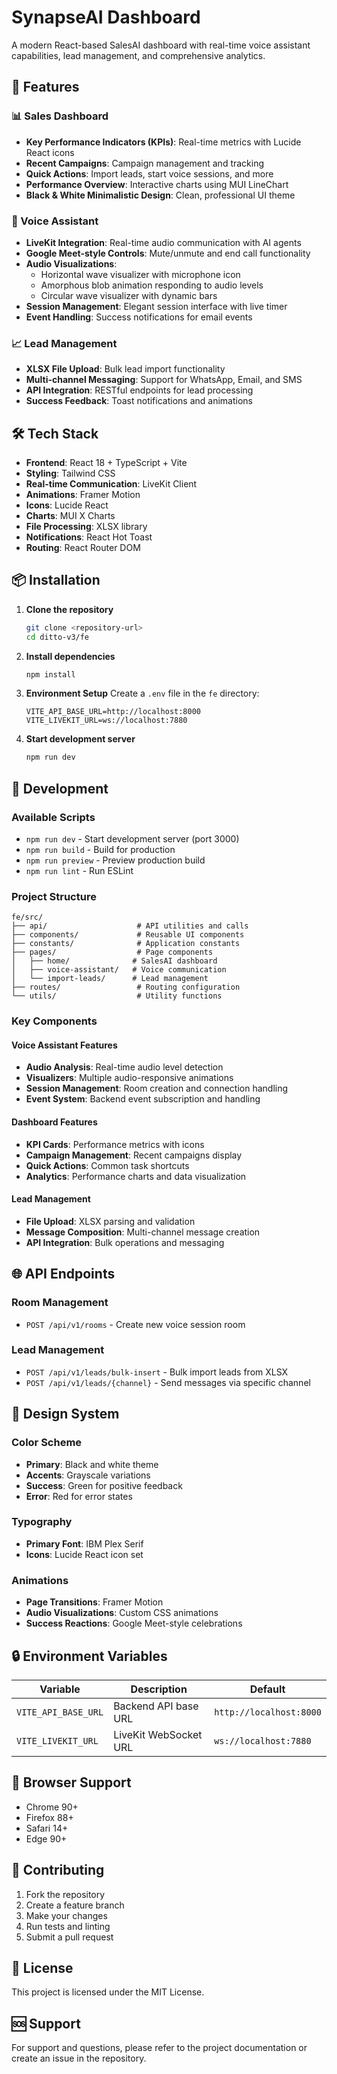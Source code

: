 # SynapseAI Dashboard

A modern React-based SalesAI dashboard with real-time voice assistant capabilities, lead management, and comprehensive analytics.

## 🚀 Features

### 📊 Sales Dashboard
- **Key Performance Indicators (KPIs)**: Real-time metrics with Lucide React icons
- **Recent Campaigns**: Campaign management and tracking
- **Quick Actions**: Import leads, start voice sessions, and more
- **Performance Overview**: Interactive charts using MUI LineChart
- **Black & White Minimalistic Design**: Clean, professional UI theme

### 🎤 Voice Assistant
- **LiveKit Integration**: Real-time audio communication with AI agents
- **Google Meet-style Controls**: Mute/unmute and end call functionality
- **Audio Visualizations**: 
  - Horizontal wave visualizer with microphone icon
  - Amorphous blob animation responding to audio levels
  - Circular wave visualizer with dynamic bars
- **Session Management**: Elegant session interface with live timer
- **Event Handling**: Success notifications for email events

### 📈 Lead Management
- **XLSX File Upload**: Bulk lead import functionality
- **Multi-channel Messaging**: Support for WhatsApp, Email, and SMS
- **API Integration**: RESTful endpoints for lead processing
- **Success Feedback**: Toast notifications and animations

## 🛠️ Tech Stack

- **Frontend**: React 18 + TypeScript + Vite
- **Styling**: Tailwind CSS
- **Real-time Communication**: LiveKit Client
- **Animations**: Framer Motion
- **Icons**: Lucide React
- **Charts**: MUI X Charts
- **File Processing**: XLSX library
- **Notifications**: React Hot Toast
- **Routing**: React Router DOM

## 📦 Installation

1. **Clone the repository**
   ```bash
   git clone <repository-url>
   cd ditto-v3/fe
   ```

2. **Install dependencies**
   ```bash
   npm install
   ```

3. **Environment Setup**
   Create a `.env` file in the `fe` directory:
   ```env
   VITE_API_BASE_URL=http://localhost:8000
   VITE_LIVEKIT_URL=ws://localhost:7880
   ```

4. **Start development server**
   ```bash
   npm run dev
   ```

## 🔧 Development

### Available Scripts

- `npm run dev` - Start development server (port 3000)
- `npm run build` - Build for production
- `npm run preview` - Preview production build
- `npm run lint` - Run ESLint

### Project Structure

```
fe/src/
├── api/                    # API utilities and calls
├── components/             # Reusable UI components
├── constants/              # Application constants
├── pages/                  # Page components
│   ├── home/              # SalesAI dashboard
│   ├── voice-assistant/   # Voice communication
│   └── import-leads/      # Lead management
├── routes/                 # Routing configuration
└── utils/                  # Utility functions
```

### Key Components

#### Voice Assistant Features
- **Audio Analysis**: Real-time audio level detection
- **Visualizers**: Multiple audio-responsive animations
- **Session Management**: Room creation and connection handling
- **Event System**: Backend event subscription and handling

#### Dashboard Features
- **KPI Cards**: Performance metrics with icons
- **Campaign Management**: Recent campaigns display
- **Quick Actions**: Common task shortcuts
- **Analytics**: Performance charts and data visualization

#### Lead Management
- **File Upload**: XLSX parsing and validation
- **Message Composition**: Multi-channel message creation
- **API Integration**: Bulk operations and messaging

## 🌐 API Endpoints

### Room Management
- `POST /api/v1/rooms` - Create new voice session room

### Lead Management
- `POST /api/v1/leads/bulk-insert` - Bulk import leads from XLSX
- `POST /api/v1/leads/{channel}` - Send messages via specific channel

## 🎨 Design System

### Color Scheme
- **Primary**: Black and white theme
- **Accents**: Grayscale variations
- **Success**: Green for positive feedback
- **Error**: Red for error states

### Typography
- **Primary Font**: IBM Plex Serif
- **Icons**: Lucide React icon set

### Animations
- **Page Transitions**: Framer Motion
- **Audio Visualizations**: Custom CSS animations
- **Success Reactions**: Google Meet-style celebrations

## 🔒 Environment Variables

| Variable | Description | Default |
|----------|-------------|---------|
| `VITE_API_BASE_URL` | Backend API base URL | `http://localhost:8000` |
| `VITE_LIVEKIT_URL` | LiveKit WebSocket URL | `ws://localhost:7880` |

## 📱 Browser Support

- Chrome 90+
- Firefox 88+
- Safari 14+
- Edge 90+

## 🤝 Contributing

1. Fork the repository
2. Create a feature branch
3. Make your changes
4. Run tests and linting
5. Submit a pull request

## 📄 License

This project is licensed under the MIT License.

## 🆘 Support

For support and questions, please refer to the project documentation or create an issue in the repository.

